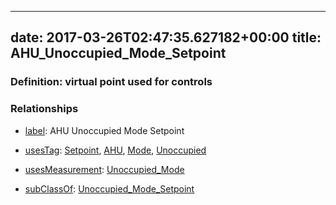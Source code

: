 
---
date: 2017-03-26T02:47:35.627182+00:00
title: AHU_Unoccupied_Mode_Setpoint
---
### Definition: virtual point used for controls

### Relationships

* [label](http://www.w3.org/2000/01/rdf-schema#label): AHU Unoccupied Mode Setpoint

* [usesTag](https://brickschema.org/schema/1.0/BrickFrame#usesTag): [Setpoint](https://brickschema.org/schema/1.0/BrickTag#Setpoint), [AHU](https://brickschema.org/schema/1.0/BrickTag#AHU), [Mode](https://brickschema.org/schema/1.0/BrickTag#Mode), [Unoccupied](https://brickschema.org/schema/1.0/BrickTag#Unoccupied)

* [usesMeasurement](https://brickschema.org/schema/1.0/BrickFrame#usesMeasurement): [Unoccupied_Mode](https://brickschema.org/schema/1.0/Brick#Unoccupied_Mode)

* [subClassOf](http://www.w3.org/2000/01/rdf-schema#subClassOf): [Unoccupied_Mode_Setpoint](https://brickschema.org/schema/1.0/Brick#Unoccupied_Mode_Setpoint)
